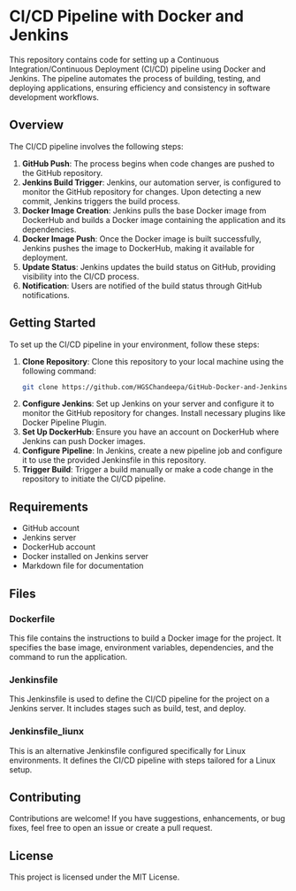# CI/CD Pipeline with Docker and Jenkins

This repository contains code for setting up a Continuous Integration/Continuous Deployment (CI/CD) pipeline using Docker and Jenkins. The pipeline automates the process of building, testing, and deploying applications, ensuring efficiency and consistency in software development workflows.

## Overview

The CI/CD pipeline involves the following steps:

1. **GitHub Push**: The process begins when code changes are pushed to the GitHub repository.
2. **Jenkins Build Trigger**: Jenkins, our automation server, is configured to monitor the GitHub repository for changes. Upon detecting a new commit, Jenkins triggers the build process.
3. **Docker Image Creation**: Jenkins pulls the base Docker image from DockerHub and builds a Docker image containing the application and its dependencies.
4. **Docker Image Push**: Once the Docker image is built successfully, Jenkins pushes the image to DockerHub, making it available for deployment.
5. **Update Status**: Jenkins updates the build status on GitHub, providing visibility into the CI/CD process.
6. **Notification**: Users are notified of the build status through GitHub notifications.

## Getting Started

To set up the CI/CD pipeline in your environment, follow these steps:

1. **Clone Repository**: Clone this repository to your local machine using the following command:
   ```bash
   git clone https://github.com/HGSChandeepa/GitHub-Docker-and-Jenkins-CI-CD-Pipeline

2. **Configure Jenkins**: Set up Jenkins on your server and configure it to monitor the GitHub repository for changes. Install necessary plugins like Docker Pipeline Plugin.
3. **Set Up DockerHub**: Ensure you have an account on DockerHub where Jenkins can push Docker images.
4. **Configure Pipeline**: In Jenkins, create a new pipeline job and configure it to use the provided Jenkinsfile in this repository.
5. **Trigger Build**: Trigger a build manually or make a code change in the repository to initiate the CI/CD pipeline.

## Requirements

- GitHub account
- Jenkins server
- DockerHub account
- Docker installed on Jenkins server
- Markdown file for documentation

## Files
### Dockerfile
This file contains the instructions to build a Docker image for the project. It specifies the base image, environment variables, dependencies, and the command to run the application.

### Jenkinsfile
This Jenkinsfile is used to define the CI/CD pipeline for the project on a Jenkins server. It includes stages such as build, test, and deploy.

### Jenkinsfile_liunx
This is an alternative Jenkinsfile configured specifically for Linux environments. It defines the CI/CD pipeline with steps tailored for a Linux setup.

## Contributing
Contributions are welcome! If you have suggestions, enhancements, or bug fixes, feel free to open an issue or create a pull request.

## License
This project is licensed under the MIT License.

